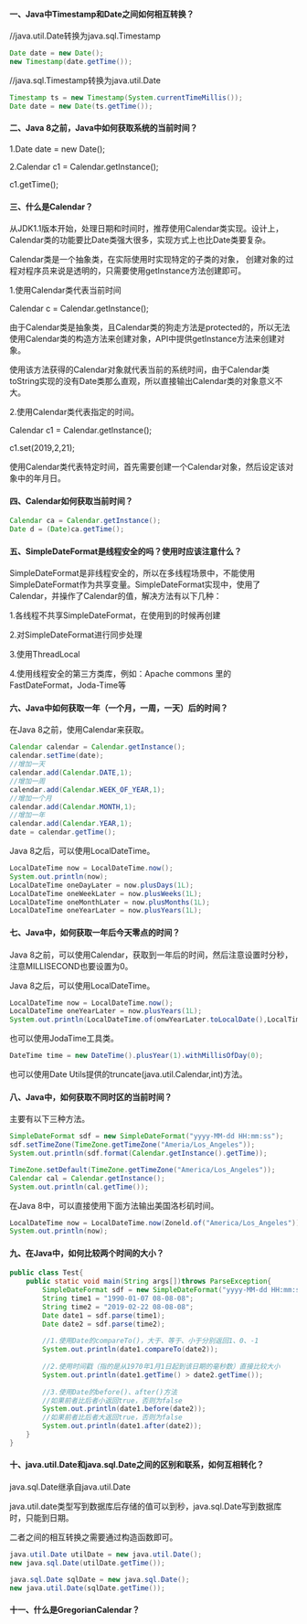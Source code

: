 #### 一、Java中Timestamp和Date之间如何相互转换？

//java.util.Date转换为java.sql.Timestamp

```java
Date date = new Date();
new Timestamp(date.getTime());
```

//java.sql.Timestamp转换为java.util.Date

```java
Timestamp ts = new Timestamp(System.currentTimeMillis());
Date date = new Date(ts.getTime());
```

#### 二、Java 8之前，Java中如何获取系统的当前时间？

1.Date date = new Date();

2.Calendar c1 = Calendar.getInstance();

c1.getTime();

#### 三、什么是Calendar？

从JDK1.1版本开始，处理日期和时间时，推荐使用Calendar类实现。设计上，Calendar类的功能要比Date类强大很多，实现方式上也比Date类要复杂。

Calendar类是一个抽象类，在实际使用时实现特定的子类的对象， 创建对象的过程对程序员来说是透明的，只需要使用getInstance方法创建即可。

1.使用Calendar类代表当前时间

Calendar c = Calendar.getInstance();

由于Calendar类是抽象类，且Calendar类的狗走方法是protected的，所以无法使用Calendar类的构造方法来创建对象，API中提供getInstance方法来创建对象。

使用该方法获得的Calendar对象就代表当前的系统时间，由于Calendar类toString实现的没有Date类那么直观，所以直接输出Calendar类的对象意义不大。

2.使用Calendar类代表指定的时间。

Calendar c1 = Calendar.getInstance();

c1.set(2019,2,21);

使用Calendar类代表特定时间，首先需要创建一个Calendar对象，然后设定该对象中的年月日。

#### 四、Calendar如何获取当前时间？

```java
Calendar ca = Calendar.getInstance();
Date d = (Date)ca.getTime();
```

#### 五、SimpleDateFormat是线程安全的吗？使用时应该注意什么？

SimpleDateFormat是非线程安全的，所以在多线程场景中，不能使用SimpleDateFormat作为共享变量。SimpleDateFormat实现中，使用了Calendar，并操作了Calendar的值，解决方法有以下几种：

1.各线程不共享SimpleDateFormat，在使用到的时候再创建

2.对SimpleDateFormat进行同步处理

3.使用ThreadLocal

4.使用线程安全的第三方类库，例如：Apache commons 里的FastDateFormat，Joda-Time等

#### 六、Java中如何获取一年（一个月，一周，一天）后的时间？

在Java 8之前，使用Calendar来获取。

```java
Calendar calendar = Calendar.getInstance();
calendar.setTime(date);
//增加一天
calendar.add(Calendar.DATE,1);
//增加一周
calendar.add(Calendar.WEEK_OF_YEAR,1);
//增加一个月
calendar.add(Calendar.MONTH,1);
//增加一年
calendar.add(Calendar.YEAR,1);
date = calendar.getTime();
```

Java 8之后，可以使用LocalDateTime。

```java
LocalDateTime now = LocalDateTime.now();
System.out.println(now);
LocalDateTime oneDayLater = now.plusDays(1L);
LocalDateTime oneWeekLater = now.plusWeeks(1L);
LocalDateTime oneMonthLater = now.plusMonths(1L);
LocalDateTime oneYearLater = now.plusYears(1L);
```

#### 七、Java中，如何获取一年后今天零点的时间？

Java 8之前，可以使用Calendar，获取到一年后的时间，然后注意设置时分秒，注意MILLISECOND也要设置为0。

Java 8之后，可以使用LocalDateTime。

```java
LocalDateTime now = LocalDateTime.now();
LocalDateTime oneYearLater = now.plusYears(1L);
System.out.println(LocalDateTime.of(onwYearLater.toLocalDate(),LocalTime.MIN));
```

也可以使用JodaTime工具类。

```java
DateTime time = new DateTime().plusYear(1).withMillisOfDay(0);
```

也可以使用Date Utils提供的truncate(java.util.Calendar,int)方法。

#### 八、Java中，如何获取不同时区的当前时间？

主要有以下三种方法。

```java
SimpleDateFormat sdf = new SimpleDateFormat("yyyy-MM-dd HH:mm:ss");
sdf.setTimeZone(TimeZone.getTimeZone("Ameria/Los_Angeles"));
System.out.println(sdf.format(Calendar.getInstance().getTime));

TimeZone.setDefault(TimeZone.getTimeZone("America/Los_Angeles"));
Calendar cal = Calendar.getInstance();
System.out.println(cal.getTime());
```

在Java 8中，可以直接使用下面方法输出美国洛杉矶时间。

```java
LocalDateTime now = LocalDateTime.now(Zoneld.of("America/Los_Angeles"));
System.out.println(now);
```

#### 九、在Java中，如何比较两个时间的大小？

```java
public class Test{
    public static void main(String args[])throws ParseException{
        SimpleDateFormat sdf = new SimpleDateFormat("yyyy-MM-dd HH:mm:ss");
        String time1 = "1990-01-07 08-08-08";
        String time2 = "2019-02-22 08-08-08";
        Date date1 = sdf.parse(time1);
        Date date2 = sdf.parse(time2);
        
        //1.使用Date的compareTo()，大于、等于、小于分别返回1、0、-1
        System.out.println(date1.compareTo(date2));
        
        //2.使用时间戳（指的是从1970年1月1日起到该日期的毫秒数）直接比较大小
        System.out.println(date1.getTime() > date2.getTime());
        
        //3.使用Date的before()、after()方法
        //如果前者比后者小返回true，否则为false
        System.out.println(date1.before(date2));
        //如果前者比后者大返回true，否则为false
        System.out.println(date1.after(date2));
    }
}
```

#### 十、java.util.Date和java.sql.Date之间的区别和联系，如何互相转化？

java.sql.Date继承自java.util.Date

java.util.date类型写到数据库后存储的值可以到秒，java.sql.Date写到数据库时，只能到日期。

二者之间的相互转换之需要通过构造函数即可。

```java
java.util.Date utilDate = new java.util.Date();
new java.sql.Date(utilDate.getTime());

java.sql.Date sqlDate = new java.sql.Date();
new java.util.Date(sqlDate.getTime());
```

#### 十一、什么是GregorianCalendar？

